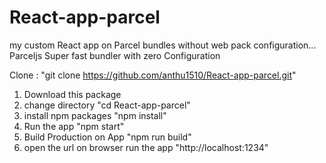 # React-app-parcel
my custom React app on Parcel bundles without web pack configuration... 
Parceljs Super fast bundler with zero Configuration

Clone : "git clone https://github.com/anthu1510/React-app-parcel.git"

1. Download this package
2. change directory "cd React-app-parcel"
3. install npm packages "npm install"
4. Run the app "npm start"
5. Build Production on App "npm run build"
6. open the url on browser run the app "http://localhost:1234"

